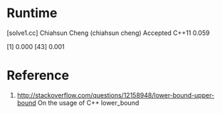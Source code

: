 # Runtime

[solve1.cc]
Chiahsun Cheng (chiahsun cheng)    Accepted  C++11   0.059


[1] 0.000
[43] 0.001


# Reference

1. http://stackoverflow.com/questions/12158948/lower-bound-upper-bound
   On the usage of C++ lower_bound
